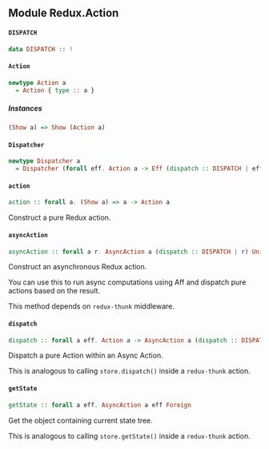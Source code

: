 ## Module Redux.Action

#### `DISPATCH`

``` purescript
data DISPATCH :: !
```

#### `Action`

``` purescript
newtype Action a
  = Action { type :: a }
```

##### Instances
``` purescript
(Show a) => Show (Action a)
```

#### `Dispatcher`

``` purescript
newtype Dispatcher a
  = Dispatcher (forall eff. Action a -> Eff (dispatch :: DISPATCH | eff) Unit)
```

#### `action`

``` purescript
action :: forall a. (Show a) => a -> Action a
```

Construct a pure Redux action.

#### `asyncAction`

``` purescript
asyncAction :: forall a r. AsyncAction a (dispatch :: DISPATCH | r) Unit -> Eff (dispatch :: DISPATCH, err :: EXCEPTION | r) Unit
```

Construct an asynchronous Redux action.

You can use this to run async computations using Aff and dispatch pure
actions based on the result.

This method depends on `redux-thunk` middleware.

#### `dispatch`

``` purescript
dispatch :: forall a eff. Action a -> AsyncAction a (dispatch :: DISPATCH | eff) Unit
```

Dispatch a pure Action within an Async Action.

This is analogous to calling `store.dispatch()`
inside a `redux-thunk` action.

#### `getState`

``` purescript
getState :: forall a eff. AsyncAction a eff Foreign
```

Get the object containing current state tree.

This is analogous to calling `store.getState()`
inside a `redux-thunk` action.


